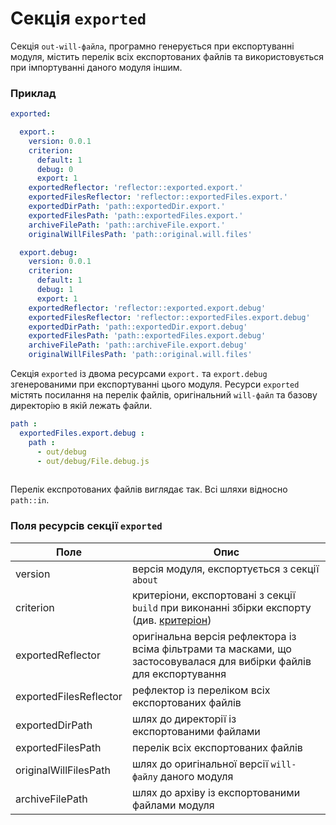 # Секція <code>exported</code>

Секція <code>out-will-файла</code>, програмно генерується при експортуванні модуля, містить перелік всіх експортованих файлів та використовується при імпортуванні даного модуля іншим.

### Приклад  

```yml
exported:

  export.:
    version: 0.0.1
    criterion:
      default: 1
      debug: 0
      export: 1
    exportedReflector: 'reflector::exported.export.'
    exportedFilesReflector: 'reflector::exportedFiles.export.'
    exportedDirPath: 'path::exportedDir.export.'
    exportedFilesPath: 'path::exportedFiles.export.'
    archiveFilePath: 'path::archiveFile.export.'
    originalWillFilesPath: 'path::original.will.files'

  export.debug:
    version: 0.0.1
    criterion:
      default: 1
      debug: 1
      export: 1
    exportedReflector: 'reflector::exported.export.debug'
    exportedFilesReflector: 'reflector::exportedFiles.export.debug'
    exportedDirPath: 'path::exportedDir.export.debug'
    exportedFilesPath: 'path::exportedFiles.export.debug'
    archiveFilePath: 'path::archiveFile.export.debug'
    originalWillFilesPath: 'path::original.will.files'
```

Cекція `exported` із двома ресурсами `export.` та `export.debug` згенерованими при експортуванні цього модуля. Ресурси `exported` містять посилання на перелік файлів, оригінальний `will-файл` та базову директорію в якій лежать файли.

```yml
path :
  exportedFiles.export.debug :
    path :
      - out/debug
      - out/debug/File.debug.js
      
```

Перелік експротованих файлів виглядає так. Всі шляхи відносно `path::in`.

### Поля ресурсів секції `exported`   

| Поле                     | Опис                                   |
|--------------------------|----------------------------------------|
| version                  | версія модуля, експортується з секції `about`                         |
| criterion                | критеріони, експортовані з секції `build` при виконанні збірки експорту (див. [критеріон](Criterions.md)) |
| exportedReflector        | оригінальна версія рефлектора із всіма фільтрами та масками, що застосовувалася для вибірки файлів для експортування |
| exportedFilesReflector   | рефлектор із переліком всіх експортованих файлів  |  
| exportedDirPath          | шлях до директорії із експортованими файлами      |
| exportedFilesPath        | перелік всіх експортованих файлів                                  |
| originalWillFilesPath    | шлях до оригінальної версії `will-файлу` даного модуля             |
| archiveFilePath          | шлях до архіву із експортованими файлами модуля                          |
